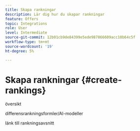 ```yaml
---
title: Skapa rankningar
description: Lär dig hur du skapar rankningar
feature: Offers
topic: Integrations
role: User
level: Intermediate
source-git-commit: 12b01cb9de84399e5ede987866609acc10b64c5f
workflow-type: tm+mt
source-wordcount: '19'
ht-degree: 5%

---
```


# Skapa rankningar {#create-rankings}

översikt

differensrankningsformler/AI-modeller

länk till rankningsavsnitt